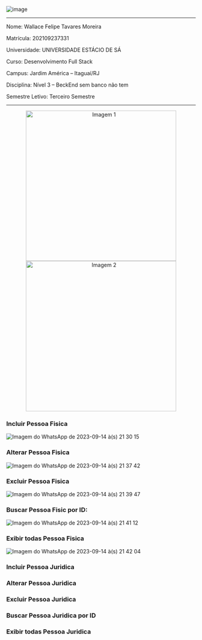 ![image](https://github.com/Wfelipetm/MissaoPraticaN3_Mundo3/assets/108297008/1717a002-c101-4b0f-831d-c9391746d2a5)



----------------------------------------------------------------------------------------------------------------------------


Nome: Wallace Felipe Tavares Moreira 

Matrícula: 202109237331

Universidade: UNIVERSIDADE ESTÁCIO DE SÁ

Curso: Desenvolvimento Full Stack

Campus: Jardim América – Itaguaí/RJ

Disciplina: Nível 3 – BeckEnd sem banco não tem

Semestre Letivo: Terceiro Semestre











-----------------------------------------------------------------------------------------------------------------------------




<p align="center">
  <img src="https://github.com/Wfelipetm/MissaoPraticaN3_Mundo3/assets/108297008/a81d232c-5ee7-4777-b0f5-ea0d059a0d75" alt="Imagem 1" width="400" height="400" />
  <img src="https://github.com/Wfelipetm/MissaoPraticaN3_Mundo3/assets/108297008/2e3401ae-23cb-40ed-bb57-5b365a0e1822" alt="Imagem 2" width="400" height="400" />
</p>




### Incluir Pessoa Fisica




![Imagem do WhatsApp de 2023-09-14 à(s) 21 30 15](https://github.com/Wfelipetm/MissaoPraticaN3_Mundo3/assets/108297008/d1c8083e-6f23-4f60-be09-65e5b2bd2f61)

### Alterar Pessoa Fisica



![Imagem do WhatsApp de 2023-09-14 à(s) 21 37 42](https://github.com/Wfelipetm/MissaoPraticaN3_Mundo3/assets/108297008/7645bd2e-534a-4b53-b40d-5096866c1bdf)


### Excluir Pessoa Fisica 

![Imagem do WhatsApp de 2023-09-14 à(s) 21 39 47](https://github.com/Wfelipetm/MissaoPraticaN3_Mundo3/assets/108297008/2abbe4de-8359-43a5-b422-fec0ae7701df)


### Buscar Pessoa Fisic por ID:

![Imagem do WhatsApp de 2023-09-14 à(s) 21 41 12](https://github.com/Wfelipetm/MissaoPraticaN3_Mundo3/assets/108297008/47c5257c-6cca-4af0-a9a4-46a87c4db8d1)


### Exibir todas Pessoa Fisica 


![Imagem do WhatsApp de 2023-09-14 à(s) 21 42 04](https://github.com/Wfelipetm/MissaoPraticaN3_Mundo3/assets/108297008/a739cf51-5a85-4e3c-bda8-1c26fa572c95)


### Incluir Pessoa Juridica
### Alterar Pessoa Juridica






### Excluir Pessoa Juridica



### Buscar Pessoa Juridica por ID



### Exibir todas Pessoa Juridica


